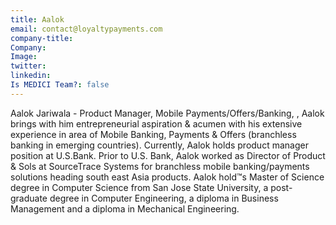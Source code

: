 ```yaml
---
title: Aalok
email: contact@loyaltypayments.com
company-title: 
Company: 
Image: 
twitter: 
linkedin: 
Is MEDICI Team?: false
---
```


Aalok Jariwala - Product Manager, Mobile Payments/Offers/Banking, , Aalok brings with him entrepreneurial aspiration &amp; acumen with his extensive experience in area of Mobile Banking, Payments &amp; Offers (branchless banking in emerging countries). Currently, Aalok holds product manager position at U.S.Bank. Prior to U.S. Bank, Aalok worked as Director of Product &amp; Sols at SourceTrace Systems for branchless mobile banking/payments solutions heading south east Asia products. Aalok hold™s Master of Science degree in Computer Science from San Jose State University, a post-graduate degree in Computer Engineering, a diploma in Business Management and a diploma in Mechanical Engineering.